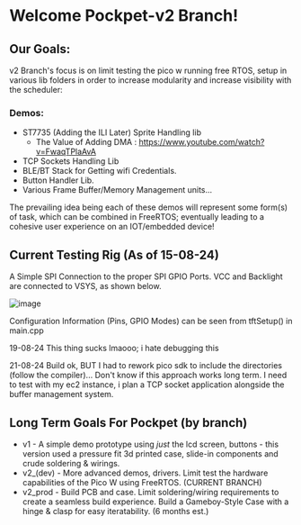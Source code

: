 # Welcome Pockpet-v2 Branch!

## Our Goals:
v2 Branch's focus is on limit testing the pico w running free RTOS, setup in various lib folders in order to increase modularity and increase visibility with the scheduler: 

### Demos:
* ST7735 (Adding the ILI Later) Sprite Handling lib
  * The Value of Adding DMA : https://www.youtube.com/watch?v=FwaqTPlaAvA
* TCP Sockets Handling Lib
* BLE/BT Stack for Getting wifi Credentials.
* Button Handler Lib.
* Various Frame Buffer/Memory Management units...

The prevailing idea being each of these demos will represent some form(s) of task, which can be combined in FreeRTOS; eventually leading to a cohesive user experience on an IOT/embedded device!


## Current Testing Rig (As of 15-08-24)
A Simple SPI Connection to the proper SPI GPIO Ports. VCC and Backlight are connected to VSYS, as shown below.

![image](https://github.com/user-attachments/assets/e7b783ed-5451-4845-b30a-2069199bcdb8)

Configuration Information (Pins, GPIO Modes) can be seen from tftSetup() in main.cpp

19-08-24
This thing sucks lmaooo; i hate debugging this

21-08-24
Build ok, BUT I had to rework pico sdk to include the directories (follow the compiler)... Don't know if this approach works long term.
I need to test with my ec2 instance, i plan a TCP socket application alongside the buffer management system.

## Long Term Goals For Pockpet (by branch)
+ v1 - A simple demo prototype using *just* the lcd screen, buttons - this version used a pressure fit 3d printed case, slide-in components and crude soldering & wirings.
+ v2_(dev) - More advanced demos, drivers. Limit test the hardware capabilities of the Pico W using FreeRTOS. (CURRENT BRANCH)
+ v2_prod - Build PCB and case. Limit soldering/wiring requirements to create a seamless build experience. Build a Gameboy-Style Case with a hinge & clasp for easy iteratability. (6 months est.)
